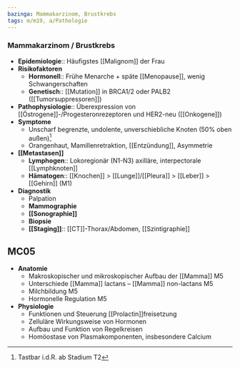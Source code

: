 ```yaml
---
bazinga: Mammakarzinom, Brustkrebs
tags: m/m19, a/Pathologie
---
```

### Mammakarzinom / Brustkrebs
- **Epidemiologie**:: Häufigstes [[Malignom]] der Frau
- **Risikofaktoren**
	- **Hormonell**:: Frühe Menarche + späte [[Menopause]], wenig Schwangerschaften
	- **Genetisch**:: [[Mutation]] in BRCA1/2 oder PALB2 ([[Tumorsuppressoren]])
- **Pathophysiologie**:: Überexpression von [[Östrogene]]-/Progesteronrezeptoren und HER2-neu ([[Onkogene]])
- **Symptome**
	- Unscharf begrenzte, undolente, unverschiebliche Knoten (50% oben außen)[^1]
	- Orangenhaut, Mamillenretraktion, [[Entzündung]], Asymmetrie
- **[[Metastasen]]**
	- **Lymphogen**:: Lokoregionär (N1-N3) axilläre, interpectorale [[Lymphknoten]]
	- **Hämatogen**:: [[Knochen]] > [[Lunge]]/[[Pleura]] > [[Leber]] > [[Gehirn]] (M1)
- **Diagnostik**
	- Palpation
	- **Mammographie**
	- **[[Sonographie]]**
	- **Biopsie**
	- **[[Staging]]**:: [[CT]]-Thorax/Abdomen, [[Szintigraphie]]


## MC05
- **Anatomie**
	- Makroskopischer und mikroskopischer Aufbau der [[Mamma]] M5 
	- Unterschiede [[Mamma]] lactans – [[Mamma]] non-lactans M5 
	- Milchbildung M5 
	- Hormonelle Regulation M5
- **Physiologie**
	- Funktionen und Steuerung [[Prolactin]]freisetzung
	- Zelluläre Wirkungsweise von Hormonen
	- Aufbau und Funktion von Regelkreisen
	- Homöostase von Plasmakomponenten, insbesondere Calcium

[^1]: Tastbar i.d.R. ab Stadium T2